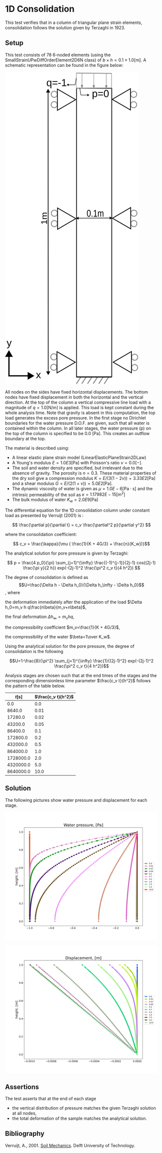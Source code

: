 # 1D Consolidation

This test verifies that in a column of triangular plane strain elements, consolidation follows the solution given by Terzaghi in 1923.

## Setup

This test consists of 78 6-noded elements (using the SmallStrainUPwDiffOrderElement2D6N class) of $b \times h = 0.1 \times 1.0 \mathrm{[m]}$. A
schematic representation can be found in the figure below:

![MeshStructure](MeshStructure.svg)

All nodes on the sides have fixed horizontal displacements. The bottom nodes have fixed displacement in both the horizontal and the vertical
direction. At the top of the column a vertical compressive line load with a magnitude of $q=1.0 \mathrm{[N/m]}$ is applied. This load is kept constant during the whole analysis time. Note that gravity is absent in this computation, the top load generates the excess pore pressure. In the first stage no Dirichlet boundaries for the water pressure D.O.F. are given, such that all water is contained within the column. In all later stages, the water pressure (p) on the top of the column is specified to be 0.0 [Pa]. This creates an outflow boundary at the top.

The material is described using:
-   A linear elastic plane strain model (LinearElasticPlaneStrain2DLaw)
-   A Young's modulus $E = 1.0E3 \mathrm{[Pa]}$ with Poisson's ratio $\nu = 0.0 \mathrm{[-]}$.
-   The soil and water density are specified, but irrelevant due to the absence of gravity. The porosity is $n=0.3$.
These material properties of the dry soil give a compression modulus $K = E / (3(1-2\nu)) = 3.33E2 \mathrm{[Pa]}$ and a shear modulus $G = E / (2( 1 + \nu )) = 5.0E2 \mathrm{[Pa]}$.
-   The dynamic viscosity of water is given as $\mu = 1.0E-6 \mathrm{[Pa \cdot s]}$ and the intrinsic permeability of the soil as $\kappa = 1.17982E-15 \mathrm{[m^2]}$
-   The bulk modulus of water $K_w = 2.0E9 \mathrm{[Pa]}$

The differential equation for the 1D consolidation column under constant load as presented by Verruijt (2001) is :

$$ \frac{\partial p}{\partial t} = c_v \frac{\partial^2 p}{\partial y^2} $$

where the consolidation coefficient:

$$ c_v = \frac{\kappa}{\mu ( \frac{1}{K + 4G/3} + \frac{n}{K_w})}$$

The analytical solution for pore pressure is given by Terzaghi:

$$ p = \frac{4 p_0}{\pi} \sum_{j=1}^{\infty} \frac{(-1)^{j-1}}{2j-1} cos((2j-1) \frac{\pi y}{2 h}) exp(-(2j-1)^2 \frac{\pi^2 c_v t}{4 h^2}) $$

The degree of consolidation is defined as
$$U=\frac{\Delta h - \Delta h_0}{\Delta h_\infty - \Delta h_0}$$, where 

the deformation immediately after the application of the load
$\Delta h_0=m_v h q\frac{n\beta}{m_v+n\beta}$, 

the final deformation $\Delta h_\infty=m_v h q$, 

the compressibility coefficient $m_v=\frac{1}{K + 4G/3}$, 

the compressibility of the water $\beta=1\over K_w$.

Using the analytical solution for the pore pressure, the degree of consolidation is the following

$$U=1-\frac{8}{\pi^2} \sum_{j=1}^{\infty} \frac{1}{(2j-1)^2} exp(-(2j-1)^2 \frac{\pi^2 c_v t}{4 h^2})$$

Analysis stages are chosen such that at the end times of the stages and the corresponding dimensionless time parameter $\frac{c_v t}{h^2}$ follows the pattern of the table below.

| $t \mathrm{[s]}$ | $\frac{c_v t}{h^2}$ |
|------------------|---------------------|
| 0.0              | 0.0                 |
| 8640.0           | 0.01                |
| 17280.0          | 0.02                |
| 43200.0          | 0.05                |
| 86400.0          | 0.1                 |
| 172800.0         | 0.2                 |
| 432000.0         | 0.5                 |
| 864000.0         | 1.0                 |
| 1728000.0        | 2.0                 |
| 4320000.0        | 5.0                 |
| 8640000.0        | 10.0                |


## Solution

The following pictures show water pressure and displacement for each stage.

![WaterPressure](water_pressure.svg)

![Displacement](displacement.svg)

## Assertions

The test asserts that at the end of each stage 
-  the vertical distribution of pressure matches the given Terzaghi solution at all nodes,
-  the total deformation of the sample matches the analytical solution.

## Bibliography
Verruijt, A., 2001. [Soil Mechanics](https://ocw.tudelft.nl/wp-content/uploads/SoilMechBook.pdf). Delft University of Technology.
